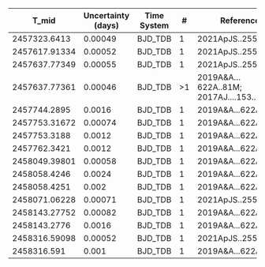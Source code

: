 |T_mid|Uncertainty (days)           |Time System|#                                            |Reference                           |
|-----|-----------------------------|-----------|---------------------------------------------|------------------------------------|
|2457323.6413|0.00049                      |BJD_TDB    |1                                            |2021ApJS..255...15W                 |
|2457617.91334|0.00052                      |BJD_TDB    |1                                            |2021ApJS..255...15W                 |
|2457637.77349|0.00055                      |BJD_TDB    |1                                            |2021ApJS..255...15W                 |
|2457637.77361|0.00046                      |BJD_TDB    |>1                                           |2019A&A…622A..81M; 2017AJ....153..200A|
|2457744.2895|0.0016                       |BJD_TDB    |1                                            |2019A&A...622A..81M                 |
|2457753.31672|0.00074                      |BJD_TDB    |1                                            |2019A&A...622A..81M                 |
|2457753.3188|0.0012                       |BJD_TDB    |1                                            |2019A&A...622A..81M                 |
|2457762.3421|0.0012                       |BJD_TDB    |1                                            |2019A&A...622A..81M                 |
|2458049.39801|0.00058                      |BJD_TDB    |1                                            |2019A&A...622A..81M                 |
|2458058.4246|0.0024                       |BJD_TDB    |1                                            |2019A&A...622A..81M                 |
|2458058.4251|0.002                        |BJD_TDB    |1                                            |2019A&A...622A..81M                 |
|2458071.06228|0.00071                      |BJD_TDB    |1                                            |2021ApJS..255...15W                 |
|2458143.27752|0.00082                      |BJD_TDB    |1                                            |2019A&A...622A..81M                 |
|2458143.2776|0.0016                       |BJD_TDB    |1                                            |2019A&A...622A..81M                 |
|2458316.59098|0.00052                      |BJD_TDB    |1                                            |2021ApJS..255...15W                 |
|2458316.591|0.001                        |BJD_TDB    |1                                            |2019A&A...622A..81M                 |
